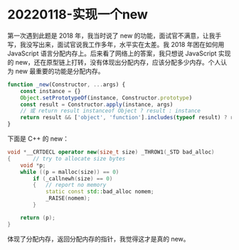# 20220118-实现一个new

第一次遇到此题是 2018 年，我当时说了 new 的功能，面试官不满意，让我手写，我没写出来，面试官说我工作多年，水平实在太差。我 2018 年困在如何用 JavaScript 语言分配内存上。后来看了网络上的答案，我只想说 JavaScript 实现的 new，还在原型链上打转，没有体现出分配内存，应该分配多少内存。个人认为 new 最重要的功能是分配内存。

```JavaScript
function _new(Constructor, ...args) {
	const instance = {}
	Object.setPrototypeOf(instance, Constructor.prototype)
	const result = Constructor.apply(instance, args)
	// 或 return result instanceof Object ? result : instance
	return result && ['object', 'function'].includes(typeof result) ? result : instance
}
```

下面是 C++ 的 new：


```C++
void *__CRTDECL operator new(size_t size) _THROW1(_STD bad_alloc)
{       // try to allocate size bytes
	void *p;
	while ((p = malloc(size)) == 0)
        if (_callnewh(size) == 0)
        {   // report no memory
        	static const std::bad_alloc nomem;
        	_RAISE(nomem);
        }

	return (p);
}
```

体现了分配内存，返回分配内存的指针，我觉得这才是真的 new。




























